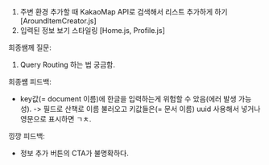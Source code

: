 1. 주변 환경 추가할 때 KakaoMap API로 검색해서 리스트 추가하게 하기 [AroundItemCreator.js]
2. 입력된 정보 보기 스타일링 [Home.js, Profile.js]

희종쌤께 질문:

1. Query Routing 하는 법 궁금함.

희종썜 피드백:

- key값(= document 이름)에 한글을 입력하는게 위험할 수 았음(에러 발생 가능성).
  -> 필드로 산책로 이름 불러오고 키값들은(= 문서 이름) uuid 사용해서 넣거나 영문으로 표시하면 ㄱㅊ.

낑깡 피드백:

- 정보 추가 버튼의 CTA가 불명확하다.
